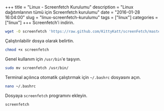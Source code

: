 +++
title = "Linux - Screenfetch Kurulumu"
description = "Linux dağıtımlarının tümü için Screenfetch kurulumu"
date = "2016-01-28 16:04:00"
slug = "linux-screenfetch-kurulumu"
tags = ["linux"]
categories = ["linux"]
+++
Screenfetch'i indirin.

```bash
wget -O screenfetch 'https://raw.github.com/KittyKatt/screenFetch/master/screenfetch-dev'
```

Çalıştırılabilir dosya olarak belirtin.

```bash
chmod +x screenfetch
```

Genel kullanım için `/usr/bin`'e taşıyın.

```bash
sudo mv screenfetch /usr/bin/
```

Terminal açılınca otomatik çalıştırmak için `~/.bashrc` dosyasını açın.

```bash
nano ~/.bashrc
```

Dosyaya `screenfetch` programını ekleyin.

```bash
screenfetch
```
